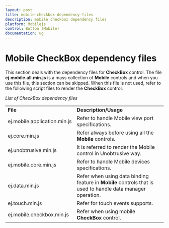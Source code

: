 ```yaml
---
layout: post
title: mobile-checkbox-dependency-files
description: mobile checkbox dependency files
platform: Mobilejs
control: Button (Mobile)
documentation: ug
---
```


# Mobile CheckBox dependency files

This section deals with the dependency files for **CheckBox** control. The file **ej.mobile.all.min.js** is a mass collection of **Mobile** controls and when you use this file, this section can be skipped. When this file is not used, refer to the following script files to render the **CheckBox** control.

_List of CheckBox dependency files_

<table>
<tr>
<td>
<b>File</b></td><td>
<b>Description/Usage</b></td></tr>
<tr>
<td>
ej.mobile.application.min.js</td><td>
Refer to handle Mobile view port specifications.</td></tr>
<tr>
<td>
ej.core.min.js</td><td>
Refer always before using all the <b>Mobile</b> controls.</td></tr>
<tr>
<td>
ej.unobtrusive.min.js</td><td>
It is referred to render the Mobile control in Unobtrusive way.</td></tr>
<tr>
<td>
ej.mobile.core.min.js</td><td>
Refer to handle Mobile devices specifications.</td></tr>
<tr>
<td>
ej.data.min.js</td><td>
Refer when using data binding feature in <b>Mobile</b> controls that is used to handle data manager operation.</td></tr>
<tr>
<td>
ej.touch.min.js</td><td>
Refer for touch events supports.</td></tr>
<tr>
<td>
ej.mobile.checkbox.min.js</td><td>
Refer when using mobile <b>CheckBox</b> control.</td></tr>
</table>


